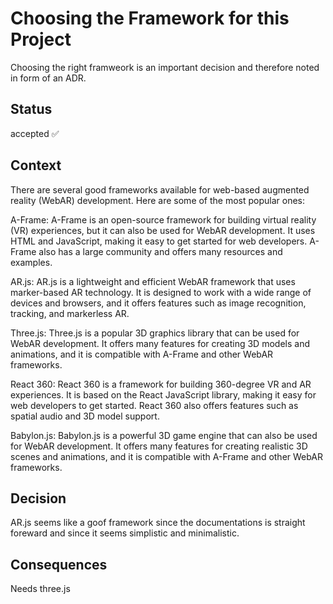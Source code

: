 # Choosing the Framework for this Project

Choosing the right framweork is an important decision and therefore noted in form of an ADR.

## Status

accepted ✅

## Context

There are several good frameworks available for web-based augmented reality (WebAR) development. Here are some of the most popular ones:

A-Frame: A-Frame is an open-source framework for building virtual reality (VR) experiences, but it can also be used for WebAR development. It uses HTML and JavaScript, making it easy to get started for web developers. A-Frame also has a large community and offers many resources and examples.

AR.js: AR.js is a lightweight and efficient WebAR framework that uses marker-based AR technology. It is designed to work with a wide range of devices and browsers, and it offers features such as image recognition, tracking, and markerless AR.

Three.js: Three.js is a popular 3D graphics library that can be used for WebAR development. It offers many features for creating 3D models and animations, and it is compatible with A-Frame and other WebAR frameworks.

React 360: React 360 is a framework for building 360-degree VR and AR experiences. It is based on the React JavaScript library, making it easy for web developers to get started. React 360 also offers features such as spatial audio and 3D model support.

Babylon.js: Babylon.js is a powerful 3D game engine that can also be used for WebAR development. It offers many features for creating realistic 3D scenes and animations, and it is compatible with A-Frame and other WebAR frameworks.

## Decision

AR.js seems like a goof framework since the documentations is straight foreward and since it seems simplistic and minimalistic.

## Consequences

Needs three.js